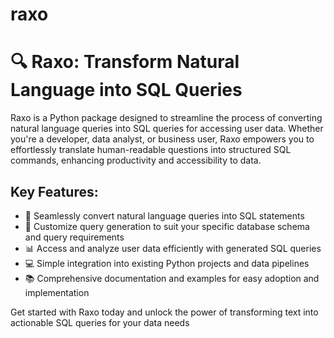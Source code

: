 # raxo
# 🔍 Raxo: Transform Natural Language into SQL Queries

Raxo is a Python package designed to streamline the process of converting natural language queries into SQL queries for accessing user data. Whether you're a developer, data analyst, or business user, Raxo empowers you to effortlessly translate human-readable questions into structured SQL commands, enhancing productivity and accessibility to data.

## Key Features:
- 🚀 Seamlessly convert natural language queries into SQL statements
- 🔧 Customize query generation to suit your specific database schema and query requirements
- 📊 Access and analyze user data efficiently with generated SQL queries
- 💻 Simple integration into existing Python projects and data pipelines
- 📚 Comprehensive documentation and examples for easy adoption and implementation

Get started with Raxo today and unlock the power of transforming text into actionable SQL queries for your data needs
